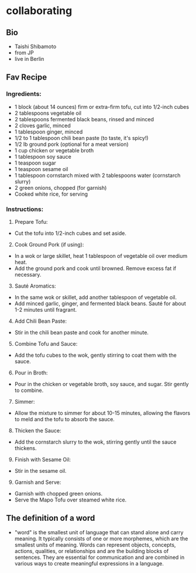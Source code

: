 # collaborating

## Bio

- Taishi Shibamoto
- from JP
- live in Berlin

## Fav Recipe

### Ingredients:

- 1 block (about 14 ounces) firm or extra-firm tofu, cut into 1/2-inch cubes
- 2 tablespoons vegetable oil
- 2 tablespoons fermented black beans, rinsed and minced
- 2 cloves garlic, minced
- 1 tablespoon ginger, minced
- 1/2 to 1 tablespoon chili bean paste (to taste, it's spicy!)
- 1/2 lb ground pork (optional for a meat version)
- 1 cup chicken or vegetable broth
- 1 tablespoon soy sauce
- 1 teaspoon sugar
- 1 teaspoon sesame oil
- 1 tablespoon cornstarch mixed with 2 tablespoons water (cornstarch slurry)
- 2 green onions, chopped (for garnish)
- Cooked white rice, for serving

### Instructions:

1. Prepare Tofu:

- Cut the tofu into 1/2-inch cubes and set aside.

2. Cook Ground Pork (if using):

- In a wok or large skillet, heat 1 tablespoon of vegetable oil over medium heat.
- Add the ground pork and cook until browned. Remove excess fat if necessary.

3. Sauté Aromatics:

- In the same wok or skillet, add another tablespoon of vegetable oil.
- Add minced garlic, ginger, and fermented black beans. Sauté for about 1-2 minutes until fragrant.

4. Add Chili Bean Paste:

- Stir in the chili bean paste and cook for another minute.

5. Combine Tofu and Sauce:

- Add the tofu cubes to the wok, gently stirring to coat them with the sauce.

6. Pour in Broth:

- Pour in the chicken or vegetable broth, soy sauce, and sugar. Stir gently to combine.

7. Simmer:

- Allow the mixture to simmer for about 10-15 minutes, allowing the flavors to meld and the tofu to absorb the sauce.

8. Thicken the Sauce:

- Add the cornstarch slurry to the wok, stirring gently until the sauce thickens.

9. Finish with Sesame Oil:

- Stir in the sesame oil.

9. Garnish and Serve:

- Garnish with chopped green onions.
- Serve the Mapo Tofu over steamed white rice.

## The definition of a word

- "word" is the smallest unit of language that can stand alone and carry meaning. It typically consists of one or more morphemes, which are the smallest units of meaning. Words can represent objects, concepts, actions, qualities, or relationships and are the building blocks of sentences. They are essential for communication and are combined in various ways to create meaningful expressions in a language.
